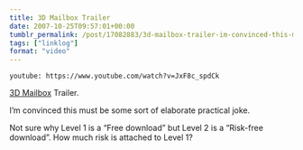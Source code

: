 ```yaml
---
title: 3D Mailbox Trailer
date: 2007-10-25T09:57:01+00:00
tumblr_permalink: /post/17082883/3d-mailbox-trailer-im-convinced-this-must-be
tags: ["linklog"]
format: "video"
---
```


`youtube: https://www.youtube.com/watch?v=JxF8c_spdCk`

[3D Mailbox][1] Trailer.

I&rsquo;m convinced this must be some sort of elaborate practical joke.

Not sure why Level 1 is a &ldquo;Free download&rdquo; but Level 2 is a &ldquo;Risk-free download&rdquo;. How much risk is attached to Level 1?

[1]: http://www.3dmailbox.com/
